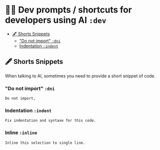 # 🧑‍💻 Dev prompts / shortcuts for developers using AI `:dev`

- [🖋️ Shorts Snippets](#️-shorts-snippets)
  - ["Do not import" `:dni`](#do-not-import-dni)
  - [Indentation `:indent`](#indentation-indent)

## 🖋️ Shorts Snippets

When talking to AI, sometimes you need to provide a short snippet of code.

### "Do not import" `:dni`

```text
Do not import, 
```

### Indentation `:indent`

```text
Fix indentation and syntaxe for this code.
```

### Inline `:inline`

```text
Inline this selection to single line.
```
